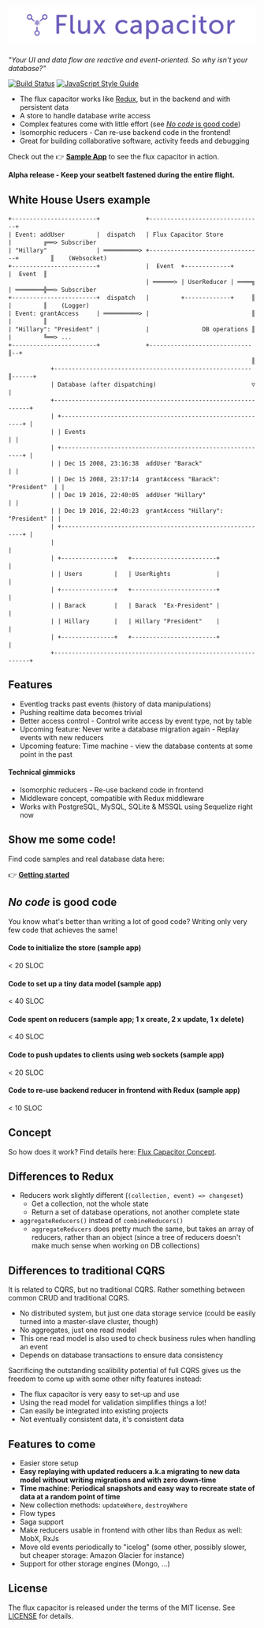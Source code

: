 # ![Flux Capacitor](./flux-capacitor/media/logo-big.png)

*"Your UI and data flow are reactive and event-oriented. So why isn't your database?"*

[![Build Status](https://travis-ci.org/flux-capacitor/flux-capacitor.svg?branch=master)](https://travis-ci.org/flux-capacitor/flux-capacitor)
[![JavaScript Style Guide](https://img.shields.io/badge/code%20style-standard-brightgreen.svg)](http://standardjs.com/)

- The flux capacitor works like <a href="https://github.com/reactjs/redux" rel="nofollow">Redux</a>, but in the backend and with persistent data
- A store to handle database write access
- Complex features come with little effort (see [*No code* is good code](#no-code-is-good-code))
- Isomorphic reducers - Can re-use backend code in the frontend!
- Great for building collaborative software, activity feeds and debugging

Check out the 👉 [**Sample App**](https://flux-capacitor-notes.now.sh/) to see the flux capacitor in action.

**Alpha release - Keep your seatbelt fastened during the entire flight.**


## White House Users example

```
+------------------------+             +--------------------------------+
| Event: addUser         |  dispatch   | Flux Capacitor Store           |         ╔══> Subscriber
| "Hillary"              | ══════════> +--------------------------------+         ║    (Websocket)
+------------------------+             |  Event  +-------------+        |  Event  ║
                                       | ══════> | UserReducer | ════╗  | ════════╬══> Subscriber
+------------------------+  dispatch   |         +-------------+     ║  |         ║    (Logger)
| Event: grantAccess     | ══════════> |                             ║  |         ║
| "Hillary": "President" |             |               DB operations ║  |         ╚══> ...
+------------------------+             +-----------------------------║--+
                                                                     ║
            +--------------------------------------------------------║------+
            | Database (after dispatching)                           ▽      |
            +---------------------------------------------------------------+
            | +-----------------------------------------------------------+ |
            | | Events                                                    | |
            | +-----------------------------------------------------------+ |
            | | Dec 15 2008, 23:16:38  addUser "Barack"                   | |
            | | Dec 15 2008, 23:17:14  grantAccess "Barack": "President"  | |
            | | Dec 19 2016, 22:40:05  addUser "Hillary"                  | |
            | | Dec 19 2016, 22:40:23  grantAccess "Hillary": "President" | |
            | +-----------------------------------------------------------+ |
            |                                                               |
            | +---------------+   +------------------------+                |
            | | Users         |   | UserRights             |                |
            | +---------------+   +------------------------+                |
            | | Barack        |   | Barack  "Ex-President" |                |
            | | Hillary       |   | Hillary "President"    |                |
            | +---------------+   +------------------------+                |
            +---------------------------------------------------------------+
```


## Features

- Eventlog tracks past events (history of data manipulations)
- Pushing realtime data becomes trivial
- Better access control - Control write access by event type, not by table
- Upcoming feature: Never write a database migration again - Replay events with new reducers
- Upcoming feature: Time machine - view the database contents at some point in the past

#### Technical gimmicks

- Isomorphic reducers - Re-use backend code in frontend
- Middleware concept, compatible with Redux middleware
- Works with PostgreSQL, MySQL, SQLite & MSSQL using Sequelize right now


## Show me some code!

Find code samples and real database data here:

👉 [**Getting started**](./USAGE.md)


## *No code* is good code

You know what's better than writing a lot of good code? Writing only very few code that achieves the same!

#### Code to initialize the store (sample app)
< 20 SLOC

#### Code to set up a tiny data model (sample app)
< 40 SLOC

#### Code spent on reducers (sample app; 1 x create, 2 x update, 1 x delete)
< 40 SLOC

#### Code to push updates to clients using web sockets (sample app)
< 20 SLOC

#### Code to re-use backend reducer in frontend with Redux (sample app)
< 10 SLOC


## Concept

So how does it work? Find details here: [Flux Capacitor Concept](./flux-capacitor/CONCEPT.md).


## Differences to Redux

- Reducers work slightly different (`(collection, event) => changeset`)
  - Get a collection, not the whole state
  - Return a set of database operations, not another complete state
- `aggregateReducers()` instead of `combineReducers()`
  - `aggregateReducers` does pretty much the same, but takes an array of reducers, rather than an object (since a tree of reducers doesn't make much sense when working on DB collections)


## Differences to traditional CQRS

It is related to CQRS, but no traditional CQRS. Rather something between common CRUD and traditional CQRS.

- No distributed system, but just one data storage service (could be easily turned into a master-slave cluster, though)
- No aggregates, just one read model
- This one read model is also used to check business rules when handling an event
- Depends on database transactions to ensure data consistency

Sacrificing the outstanding scalibility potential of full CQRS gives us the freedom to come up with some other nifty features instead:

- The flux capacitor is very easy to set-up and use
- Using the read model for validation simplifies things a lot!
- Can easily be integrated into existing projects
- Not eventually consistent data, it's consistent data


## Features to come

- Easier store setup
- **Easy replaying with updated reducers a.k.a migrating to new data model without writing migrations and with zero down-time**
- **Time machine: Periodical snapshots and easy way to recreate state of data at a random point of time**
- New collection methods: `updateWhere`, `destroyWhere`
- Flow types
- Saga support
- Make reducers usable in frontend with other libs than Redux as well: MobX, RxJs
- Move old events periodically to "icelog" (some other, possibly slower, but cheaper storage: Amazon Glacier for instance)
- Support for other storage engines (Mongo, ...)


## License

The flux capacitor is released under the terms of the MIT license. See [LICENSE](./LICENSE) for details.
